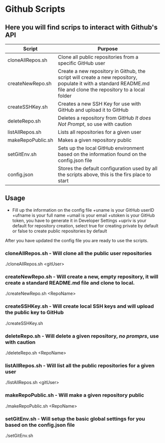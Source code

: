 # Github Scripts
## Here you will find scrips to interact with Github's API 

|Script|Purpose|
|---|---|
|cloneAllRepos.sh|Clone all public repositories from a specific GitHub user|
|createNewRepo.sh|Create a new repository in Github, the script will create a new repository, populate it with a standard README.md file and clone the repository to a local folder|
|createSSHKey.sh|Creates a new SSH Key for use with GitHub and upload it to GitHub|
|deleteRepo.sh|Deletes a repository from GitHub *It does Not Prompt*, so use with caution|
|listAllRepos.sh|Lists all repositories for a given user|
|makeRepoPublic.sh|Makes a given repository public|
|setGitEnv.sh|Sets up the local GitHub environment based on the information found on the config.json file|
|config.json|Stores the default configuration used by all the scripts above, this is the firs place to start|

## Usage
* Fill up the information on the config file
+uname is your GitHub userID
+ufname is your full name
+umail is your email
+utoken is your GitHub token, you have to generate it in Developer Settings
+upriv is your default for repository creation, select true for creating private by default or false to create public repositories by default

After you have updated the config file you are ready to use the scripts.

### cloneAllRepos.sh - Will clone all the public user repositories
./cloneAllRepos.sh \<gitUser\> 

### createNewRepo.sh - Will create a new, empty repository, it will create a standard README.md file and clone to local.
./createNewRepo.sh \<RepoName\>

### createSSHKey.sh - Will create local SSH keys and will upload the public key to GitHub
./createSSHKey.sh

### deleteRepo.sh - Will delete a given repository, *no promprs*, use with caution
./deleteRepo.sh \<RepoName\>

### listAllRepos.sh - Will list all the public repositories for a given user
./listAllRepos.sh \<gitUser\>

### makeRepoPublic.sh - Will make a given repository public
./makeRepoPublic.sh \<RepoName\>

### setGitEnv.sh - Will setup the basic global settings for you based on the config.json file
./setGitEnv.sh
